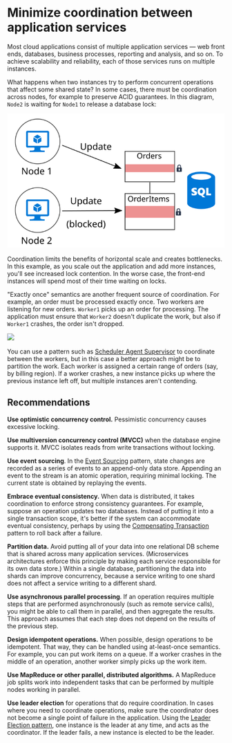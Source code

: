 # Minimize coordination between application services

Most cloud applications consist of multiple application services &mdash; web front ends, databases, business processes, reporting and analysis, and so on. To achieve scalability and reliability, each of those services runs on multiple instances. 

What happens when two instances try to perform concurrent operations that affect some shared state? In some cases, there must be coordination across nodes, for example to preserve ACID guarantees. In this diagram, `Node2` is waiting for `Node1` to release a database lock:

![](./images/database-lock.svg)

Coordination limits the benefits of horizontal scale and creates bottlenecks. In this example, as you scale out the application and add more instances, you'll see increased lock contention. In the worse case, the front-end instances will spend most of their time waiting on locks.

"Exactly once" semantics are another frequent source of coordination. For example, an order must be processed exactly once. Two workers are listening for new orders. `Worker1` picks up an order for processing. The application must ensure that `Worker2` doesn't duplicate the work, but also if `Worker1` 
crashes, the order isn't dropped.

![](./images/coordination.svg)

You can use a pattern such as [Scheduler Agent Supervisor][sas-pattern] to coordinate between the workers, but in this case a better approach might be to partition the work. Each worker is assigned a certain range of orders (say, by billing region). If a worker crashes, a new instance picks up where the previous instance left off, but multiple instances aren't contending.

## Recommendations

**Use optimistic concurrency control.** Pessimistic concurrency causes excessive locking.

**Use multiversion concurrency control (MVCC)** when the database engine supports it. MVCC isolates reads from write transactions without locking. 

**Use event sourcing**. In the [Event Sourcing][event-sourcing] pattern, state changes are recorded as a series of events to an append-only data store. Appending an event to the stream is an atomic operation, requiring minimal locking. The current state is obtained by replaying the events.

**Embrace eventual consistency.** When data is distributed, it takes coordination to enforce strong consistency guarantees. For example, suppose an operation updates two databases. Instead of putting it into a single transaction scope, it's better if the system can accommodate eventual consistency, perhaps by using the [Compensating Transaction][compensating-transaction] pattern to roll back after a failure.

**Partition data.**  Avoid putting all of your data into one relational DB scheme that is shared across many application services. (Microservices architectures enforce this principle by making each service responsible for its own data store.) Within a single database, partitioning the data into shards can improve concurrency, because a service writing to one shard does not affect a service writing to a different shard.

**Use asynchronous parallel processing**. If an operation requires multiple steps that are performed asynchronously (such as remote service calls), you might be able to call them in parallel, and then aggregate the results. This approach assumes that each step does not depend on the results of the previous step.	

**Design idempotent operations.** When possible, design operations to be idempotent. That way, they can be handled using at-least-once semantics. For example, you can put work items on a queue. If a worker crashes in the middle of an operation, another worker simply picks up the work item.

**Use MapReduce or other parallel, distributed algorithms.** A MapReduce job splits work into independent tasks that can be performed by multiple nodes working in parallel.

**Use leader election** for operations that do require coordination. In cases where you need to coordinate operations, make sure the coordinator does not become a single point of failure in the application. Using the [Leader Election pattern][leader-election], one instance is the leader at any time, and acts as the coordinator. If the leader fails, a new instance is elected to be the leader. 


<!-- links -->

[compensating-transaction]: ../../patterns/compensating-transaction.md
[event-sourcing]: ../../patterns/event-sourcing.md
[leader-election]: ../../patterns/leader-election.md
[sas-pattern]: ../../patterns/scheduler-agent-supervisor.md